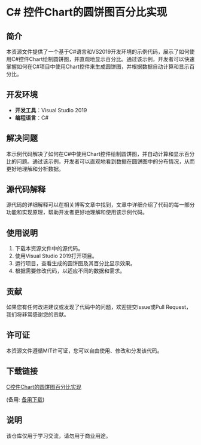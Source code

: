 # C# 控件Chart的圆饼图百分比实现

## 简介
本资源文件提供了一个基于C#语言和VS2019开发环境的示例代码，展示了如何使用C#控件Chart绘制圆饼图，并直观地显示百分比。通过该示例，开发者可以快速掌握如何在C#项目中使用Chart控件来生成圆饼图，并根据数据自动计算和显示百分比。

## 开发环境
- **开发工具**：Visual Studio 2019
- **编程语言**：C#

## 解决问题
本示例代码解决了如何在C#中使用Chart控件绘制圆饼图，并自动计算和显示百分比的问题。通过该示例，开发者可以直观地看到数据在圆饼图中的分布情况，从而更好地理解和分析数据。

## 源代码解释
源代码的详细解释可以在相关博客文章中找到，文章中详细介绍了代码的每一部分功能和实现原理，帮助开发者更好地理解和使用该示例代码。

## 使用说明
1. 下载本资源文件中的源代码。
2. 使用Visual Studio 2019打开项目。
3. 运行项目，查看生成的圆饼图及其百分比显示效果。
4. 根据需要修改代码，以适应不同的数据和需求。

## 贡献
如果您有任何改进建议或发现了代码中的问题，欢迎提交Issue或Pull Request，我们将非常感谢您的贡献。

## 许可证
本资源文件遵循MIT许可证，您可以自由使用、修改和分发该代码。

## 下载链接
[C控件Chart的圆饼图百分比实现](https://pan.quark.cn/s/25075adc0db0) 

(备用: [备用下载](https://pan.baidu.com/s/1Qclj0zie5z8QFqmrguRCbg?pwd=1234))

## 说明

该仓库仅用于学习交流，请勿用于商业用途。
